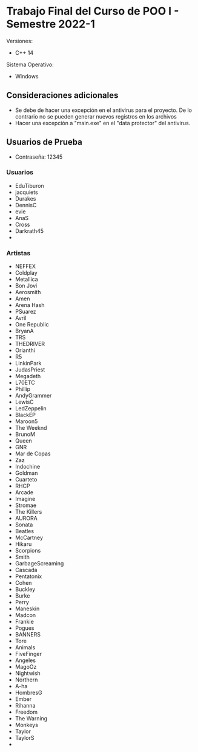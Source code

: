 # Trabajo Final del Curso de POO I  - Semestre 2022-1

Versiones: 
+ C++ 14

Sistema Operativo:
+ Windows

## Consideraciones adicionales
+ Se debe de hacer una excepción en el antivirus para el proyecto. De lo contrario no se pueden generar nuevos registros en los archivos
+ Hacer una excepción a "main.exe" en el "data protector" del antivirus.

## Usuarios de Prueba
+ Contraseña: 12345

### Usuarios

+ EduTiburon
+ jacquiets
+ Durakes
+ DennisC
+ evie
+ AnaS
+ Cross
+ Darkrath45
+ 


### Artistas

+ NEFFEX
+ Coldplay
+ Metallica
+ Bon Jovi
+ Aerosmith
+ Amen
+ Arena Hash
+ PSuarez
+ Avril
+ One Republic
+ BryanA
+ TRS
+ THEDRIVER
+ Orianthi
+ R5
+ LinkinPark
+ JudasPriest
+ Megadeth
+ L70ETC
+ Phillip
+ AndyGrammer
+ LewisC
+ LedZeppelin
+ BlackEP
+ Maroon5
+ The Weeknd
+ BrunoM
+ Queen
+ GNR
+ Mar de Copas
+ Zaz
+ Indochine
+ Goldman
+ Cuarteto
+ RHCP
+ Arcade
+ Imagine
+ Stromae
+ The Killers
+ AURORA
+ Sonata
+ Beatles
+ McCartney
+ Hikaru
+ Scorpions
+ Smith
+ GarbageScreaming
+ Cascada
+ Pentatonix
+ Cohen
+ Buckley
+ Burke
+ Perry
+ Maneskin
+ Madcon
+ Frankie
+ Pogues
+ BANNERS
+ Tore
+ Animals
+ FiveFinger
+ Angeles
+ MagoOz
+ Nightwish
+ Northern
+ A-ha
+ HombresG
+ Ember
+ Rihanna
+ Freedom
+ The Warning
+ Monkeys
+ Taylor
+ TaylorS
+ 